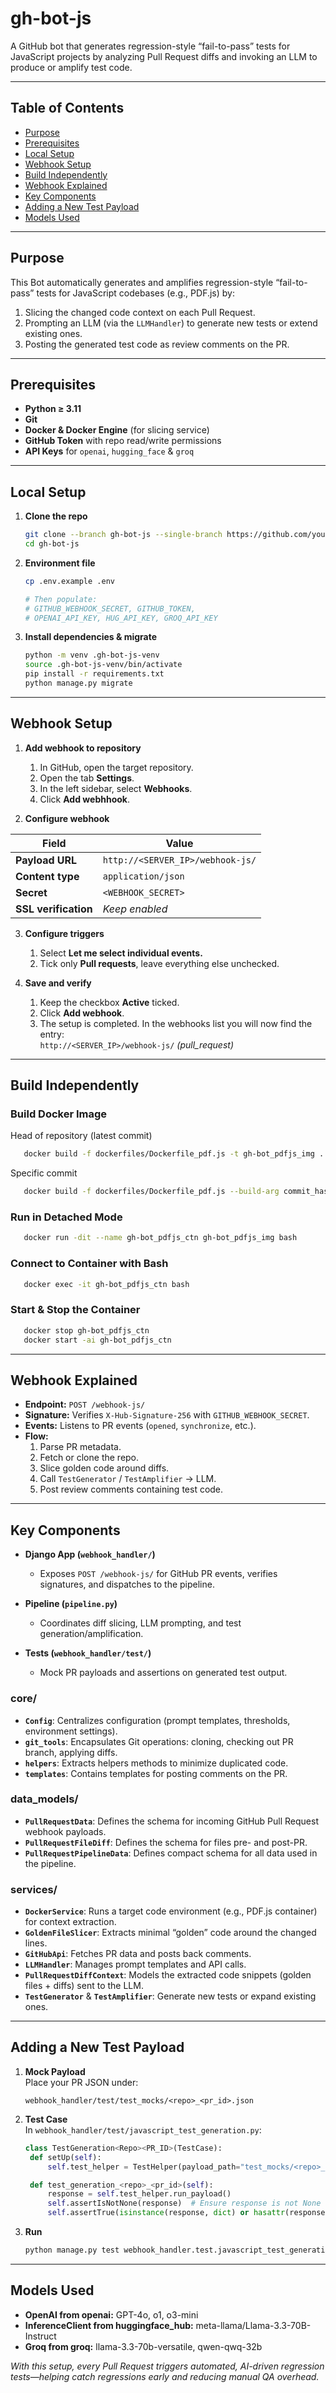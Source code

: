 # gh-bot-js

A GitHub bot that generates regression-style “fail-to-pass” tests for JavaScript projects by analyzing Pull Request diffs and invoking an LLM to produce or amplify test code.

---

## Table of Contents

- [Purpose](#purpose)  
- [Prerequisites](#prerequisites)  
- [Local Setup](#local-setup)  
- [Webhook Setup](#webhook-setup)  
- [Build Independently](#build-independently)
- [Webhook Explained](#webhook-explained)  
- [Key Components](#key-components)  
- [Adding a New Test Payload](#adding-a-new-test-payload)  
- [Models Used](#models-used)  

---

## Purpose

This Bot automatically generates and amplifies regression-style “fail-to-pass” tests for JavaScript codebases (e.g., PDF.js) by:

1. Slicing the changed code context on each Pull Request.  
2. Prompting an LLM (via the `LLMHandler`) to generate new tests or extend existing ones.  
3. Posting the generated test code as review comments on the PR.

---

## Prerequisites

- **Python ≥ 3.11**  
- **Git**  
- **Docker & Docker Engine** (for slicing service)  
- **GitHub Token** with repo read/write permissions  
- **API Keys** for `openai`, `hugging_face` & `groq`

---

## Local Setup

1. **Clone the repo**  
   ```bash
   git clone --branch gh-bot-js --single-branch https://github.com/your-org/gh-bot.git
   cd gh-bot-js
   ```

2. **Environment file**  
   ```bash
   cp .env.example .env
   
   # Then populate:
   # GITHUB_WEBHOOK_SECRET, GITHUB_TOKEN,
   # OPENAI_API_KEY, HUG_API_KEY, GROQ_API_KEY
   ```

3. **Install dependencies & migrate**  
   ```bash
   python -m venv .gh-bot-js-venv
   source .gh-bot-js-venv/bin/activate
   pip install -r requirements.txt
   python manage.py migrate
   ```

---

## Webhook Setup

1. **Add webhook to repository**  
   1. In GitHub, open the target repository.
   2. Open the tab **Settings**.
   3. In the left sidebar, select **Webhooks**.
   2. Click **Add webhhook**.

2. **Configure webhook**  

| Field                | Value                            |
|----------------------|----------------------------------|
| **Payload URL**      | `http://<SERVER_IP>/webhook-js/` |
| **Content type**     | `application/json`               |
| **Secret**           | `<WEBHOOK_SECRET>`               |
| **SSL verification** | _Keep enabled_                   |

3. **Configure triggers**  
   1. Select **Let me select individual events.**
   2. Tick only **Pull requests**, leave everything else unchecked.

4. **Save and verify**
   1. Keep the checkbox **Active** ticked.
   2. Click **Add webhook**.
   3. The setup is completed. In the webhooks list you will now find the entry: \
   `http://<SERVER_IP>/webhook-js/` _(pull_request)_

---

## Build Independently

### Build Docker Image

Head of repository (latest commit)
```bash
   docker build -f dockerfiles/Dockerfile_pdf.js -t gh-bot_pdfjs_img .
```

Specific commit
```bash
   docker build -f dockerfiles/Dockerfile_pdf.js --build-arg commit_hash=<commit_hash> -t gh-bot_pdfjs_img .
```

### Run in Detached Mode

```bash
   docker run -dit --name gh-bot_pdfjs_ctn gh-bot_pdfjs_img bash
```

### Connect to Container with Bash

```bash
   docker exec -it gh-bot_pdfjs_ctn bash
```

### Start & Stop the Container

```bash
   docker stop gh-bot_pdfjs_ctn
   docker start -ai gh-bot_pdfjs_ctn
```

---

## Webhook Explained

- **Endpoint:** `POST /webhook-js/`  
- **Signature:** Verifies `X-Hub-Signature-256` with `GITHUB_WEBHOOK_SECRET`.  
- **Events:** Listens to PR events (`opened`, `synchronize`, etc.).  
- **Flow:**  
  1. Parse PR metadata.  
  2. Fetch or clone the repo.  
  3. Slice golden code around diffs.  
  4. Call `TestGenerator` / `TestAmplifier` → LLM.  
  5. Post review comments containing test code.

---

## Key Components

- **Django App (`webhook_handler/`)**  
  - Exposes `POST /webhook-js/` for GitHub PR events, verifies signatures, and dispatches to the pipeline.

- **Pipeline (`pipeline.py`)**  
  - Coordinates diff slicing, LLM prompting, and test generation/amplification.

- **Tests (`webhook_handler/test/`)**  
  - Mock PR payloads and assertions on generated test output.

### core/

- **`Config`**: Centralizes configuration (prompt templates, thresholds, environment settings).
- **`git_tools`**: Encapsulates Git operations: cloning, checking out PR branch, applying diffs.
- **`helpers`**: Extracts helpers methods to minimize duplicated code.
- **`templates`**: Contains templates for posting comments on the PR.

### data_models/

- **`PullRequestData`**: Defines the schema for incoming GitHub Pull Request webhook payloads.
- **`PullRequestFileDiff`**: Defines the schema for files pre- and post-PR.
- **`PullRequestPipelineData`**: Defines compact schema for all data used in the pipeline.

### services/
 
- **`DockerService`**: Runs a target code environment (e.g., PDF.js container) for context extraction.  
- **`GoldenFileSlicer`**: Extracts minimal “golden” code around the changed lines.  
- **`GitHubApi`**: Fetches PR data and posts back comments.  
- **`LLMHandler`**: Manages prompt templates and API calls.  
- **`PullRequestDiffContext`**:  Models the extracted code snippets (golden files + diffs) sent to the LLM.
- **`TestGenerator`** & **`TestAmplifier`**: Generate new tests or expand existing ones.

---

## Adding a New Test Payload

1. **Mock Payload**  
   Place your PR JSON under:  
   ```
   webhook_handler/test/test_mocks/<repo>_<pr_id>.json
   ```

2. **Test Case**  
   In `webhook_handler/test/javascript_test_generation.py`:

   ```python
   class TestGeneration<Repo><PR_ID>(TestCase):
    def setUp(self):
        self.test_helper = TestHelper(payload_path="test_mocks/<repo>_<pr_id>.json", run_all_models=True)

    def test_generation_<repo>_<pr_id>(self):
        response = self.test_helper.run_payload()
        self.assertIsNotNone(response)  # Ensure response is not None
        self.assertTrue(isinstance(response, dict) or hasattr(response, 'status_code'))  # Ensure response is a dict or HttpResponse
   ```

3. **Run**  
   ```bash
   python manage.py test webhook_handler.test.javascript_test_generation:YourTestClass
   ```

---

## Models Used

- **OpenAI from openai:** GPT-4o, o1, o3-mini
- **InferenceClient from huggingface_hub:** meta-llama/Llama-3.3-70B-Instruct
- **Groq from groq:** llama-3.3-70b-versatile, qwen-qwq-32b

_With this setup, every Pull Request triggers automated, AI-driven regression tests—helping catch regressions early and reducing manual QA overhead._
